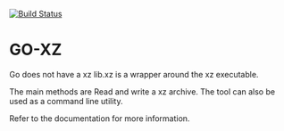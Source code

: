 [![Build Status](https://travis-ci.org/giulioungaretti/go-xz.svg)](https://travis-ci.org/giulioungaretti/go-xz)

GO-XZ
====

Go does not have a xz lib.xz is a wrapper around the xz executable.

The main methods are Read and write a xz archive.
The tool can also be used as a command line utility.

Refer to the documentation for more information.

